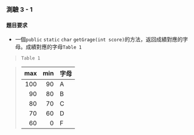 ### 測驗 3 - 1

#### 題目要求
 - 一個`public` `static` `char` `getGrage(int score)`的方法，返回成績對應的字母。成績對應的字母`Table 1`

> `Table 1`

>|max|min|字母|
>|--:|--:|---|
>|100|90|A|
>|90|80|B|
>|80|70|C|
>|70|60|D|
>|60|0|F|
